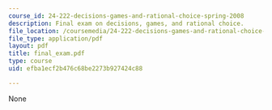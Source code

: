 ```yaml
---
course_id: 24-222-decisions-games-and-rational-choice-spring-2008
description: Final exam on decisions, games, and rational choice.
file_location: /coursemedia/24-222-decisions-games-and-rational-choice-spring-2008/efba1ecf2b476c68be2273b927424c88_final_exam.pdf
file_type: application/pdf
layout: pdf
title: final_exam.pdf
type: course
uid: efba1ecf2b476c68be2273b927424c88

---
```

None